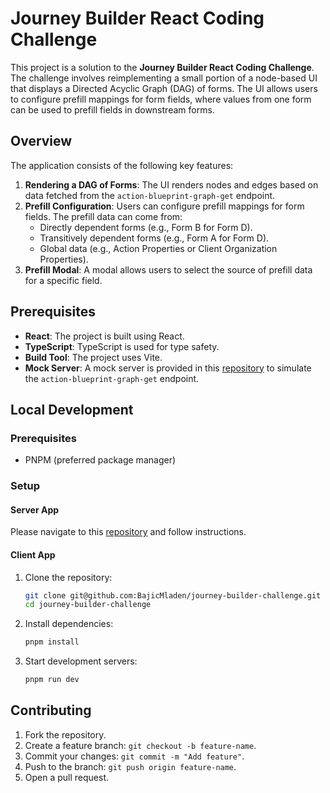 # Journey Builder React Coding Challenge

This project is a solution to the **Journey Builder React Coding Challenge**. The challenge involves reimplementing a small portion of a node-based UI that displays a Directed Acyclic Graph (DAG) of forms. The UI allows users to configure prefill mappings for form fields, where values from one form can be used to prefill fields in downstream forms.

## Overview

The application consists of the following key features:

1. **Rendering a DAG of Forms**: The UI renders nodes and edges based on data fetched from the `action-blueprint-graph-get` endpoint.
2. **Prefill Configuration**: Users can configure prefill mappings for form fields. The prefill data can come from:
   - Directly dependent forms (e.g., Form B for Form D).
   - Transitively dependent forms (e.g., Form A for Form D).
   - Global data (e.g., Action Properties or Client Organization Properties).
3. **Prefill Modal**: A modal allows users to select the source of prefill data for a specific field.

## Prerequisites

- **React**: The project is built using React.
- **TypeScript**: TypeScript is used for type safety.
- **Build Tool**: The project uses Vite.
- **Mock Server**: A mock server is provided in this [repository](https://github.com/mosaic-avantos/frontendchallengeserver) to simulate the `action-blueprint-graph-get` endpoint.

## Local Development

### Prerequisites

- PNPM (preferred package manager)

### Setup

#### Server App

Please navigate to this [repository](https://github.com/mosaic-avantos/frontendchallengeserver) and follow instructions.

#### Client App

1. Clone the repository:
   ```bash
   git clone git@github.com:BajicMladen/journey-builder-challenge.git
   cd journey-builder-challenge
   ```
2. Install dependencies:
   ```bash
   pnpm install
   ```
3. Start development servers:
   ```bash
   pnpm run dev
   ```

## Contributing

1. Fork the repository.
2. Create a feature branch: `git checkout -b feature-name`.
3. Commit your changes: `git commit -m "Add feature"`.
4. Push to the branch: `git push origin feature-name`.
5. Open a pull request.
